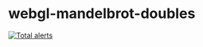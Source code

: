 # webgl-mandelbrot-doubles
[![Total alerts](https://img.shields.io/lgtm/alerts/g/QiCuiHub/QiCuiHub.github.io.svg?logo=lgtm&logoWidth=18)](https://lgtm.com/projects/g/QiCuiHub/QiCuiHub.github.io/alerts/)